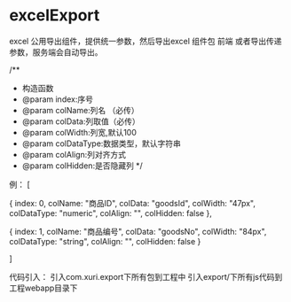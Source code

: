 # excelExport
excel 公用导出组件，提供统一参数，然后导出excel 组件包
前端 或者导出传递参数，服务端会自动导出。

/**
   * 构造函数
   * @param index:序号
   * @param colName:列名 （必传）
   * @param colData:列取值（必传）
   * @param colWidth:列宽,默认100
   * @param colDataType:数据类型，默认字符串
   * @param colAlign:列对齐方式
   * @param colHidden:是否隐藏列
*/


例：
[

{
   index: 0, 
   colName: "商品ID", 
   colData: "goodsId", 
   colWidth: "47px", 
   colDataType: "numeric", 
   colAlign: "", 
   colHidden: false
 }, 

 {
   index: 1, 
   colName: "商品编号", 
   colData: "goodsNo", 
   colWidth: "84px", 
   colDataType: "string", 
   colAlign: "", 
   colHidden: false
 }
 
]
 
代码引入：
引入com.xuri.export下所有包到工程中
引入export/下所有js代码到工程webapp目录下
